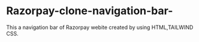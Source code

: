 # Razorpay-clone-navigation-bar-
This a navigation bar of Razorpay webite created by using HTML,TAILWIND CSS.
